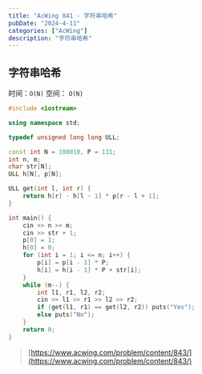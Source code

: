 ```yaml
---
title: "AcWing 841 - 字符串哈希"
pubDate: "2024-4-11"
categories: ["AcWing"]
description: "字符串哈希"
---
```


## 字符串哈希

时间：`O(N)` 空间： `O(N)`

```c++
#include <iostream>

using namespace std;

typedef unsigned long long ULL;

const int N = 100010, P = 131;
int n, m;
char str[N];
ULL h[N], p[N];

ULL get(int l, int r) {
    return h[r] - h[l - 1] * p[r - l + 1];
}

int main() {
    cin >> n >> m;
    cin >> str + 1;
    p[0] = 1;
    h[0] = 0;
    for (int i = 1; i <= n; i++) {
        p[i] = p[i - 1] * P;
        h[i] = h[i - 1] * P + str[i];
    }
    while (m--) {
        int l1, r1, l2, r2;
        cin >> l1 >> r1 >> l2 >> r2;
        if (get(l1, r1) == get(l2, r2)) puts("Yes");
        else puts("No");
    }
    return 0;
}
```

> [https://www.acwing.com/problem/content/843/](https://www.acwing.com/problem/content/843/)
